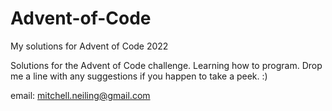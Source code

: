 # Advent-of-Code
My solutions for Advent of Code 2022


Solutions for the Advent of Code challenge.  Learning how to program.  Drop me a line with any suggestions if you happen to take a peek. :)

email: mitchell.neiling@gmail.com
